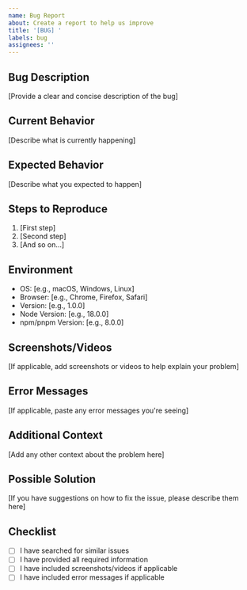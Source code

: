 ```yaml
---
name: Bug Report
about: Create a report to help us improve
title: '[BUG] '
labels: bug
assignees: ''
---
```


## Bug Description
[Provide a clear and concise description of the bug]

## Current Behavior
[Describe what is currently happening]

## Expected Behavior
[Describe what you expected to happen]

## Steps to Reproduce
1. [First step]
2. [Second step]
3. [And so on...]

## Environment
- OS: [e.g., macOS, Windows, Linux]
- Browser: [e.g., Chrome, Firefox, Safari]
- Version: [e.g., 1.0.0]
- Node Version: [e.g., 18.0.0]
- npm/pnpm Version: [e.g., 8.0.0]

## Screenshots/Videos
[If applicable, add screenshots or videos to help explain your problem]

## Error Messages
[If applicable, paste any error messages you're seeing]

## Additional Context
[Add any other context about the problem here]

## Possible Solution
[If you have suggestions on how to fix the issue, please describe them here]

## Checklist
- [ ] I have searched for similar issues
- [ ] I have provided all required information
- [ ] I have included screenshots/videos if applicable
- [ ] I have included error messages if applicable 